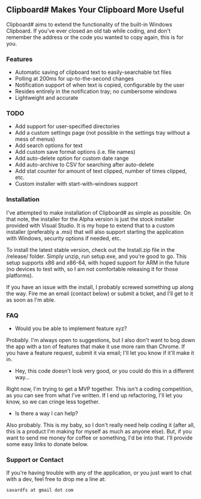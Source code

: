 ## Clipboard\# Makes Your Clipboard More Useful

Clipboard\# aims to extend the functionality of the built-in Windows Clipboard. If you've ever closed an old tab while coding, and don't remember the address or the code you wanted to copy again, this is for you.

### Features

- Automatic saving of clipboard text to easily-searchable txt files
- Polling at 200ms for up-to-the-second changes
- Notification support of when text is copied, configurable by the user
- Resides entirely in the notification tray; no cumbersome windows
- Lightweight and accurate

### TODO
- Add support for user-specified directories
- Add a custom settings page (not possible in the settings tray without a mess of menus)
- Add search options for text
- Add custom save format options (i.e. file names)
- Add auto-delete option for custom date range
- Add auto-archive to CSV for searching after auto-delete
- Add stat counter for amount of text clipped, number of times clipped, etc.
- Custom installer with start-with-windows support

### Installation

I've attempted to make installation of Clipboard# as simple as possible. On that note, the installer for the Alpha version is just the stock installer provided with Visual Studio. It is my hope to extend that to a custom installer (preferably a .msi) that will also support starting the application with Windows, security options if needed, etc.

To install the latest stable version, check out the Install.zip file in the /release/ folder. Simply unzip, run setup.exe, and you're good to go. This setup supports x86 and x86-64, with hoped support for ARM in the future (no devices to test with, so I am not comfortable releasing it for those platforms).

If you have an issue with the install, I probably screwed something up along the way. Fire me an email (contact below) or submit a ticket, and I'll get to it as soon as I'm able.

### FAQ

- Would you be able to implement feature xyz?
 
Probably. I'm always open to suggestions, but I also don't want to bog down the app with a ton of features that make it use more ram than Chrome. If you have a feature request, submit it via email; I'll let you know if it'll make it in.

- Hey, this code doesn't look very good, or you could do this in a different way...

Right now, I'm trying to get a MVP together. This isn't a coding competition, as you can see from what I've written. If I end up refactoring, I'll let you know, so we can cringe less together.

- Is there a way I can help?

Also probably. This is my baby, so I don't really need help coding it (after all, this is a product I'm making for myself as much as anyone else). But, if you want to send me money for coffee or something, I'd be into that. I'll provide some easy links to donate below.

### Support or Contact

If you're having trouble with any of the application, or you just want to chat with a dev, feel free to drop me a line at:

```markdown
savardfs at gmail dot com

```
